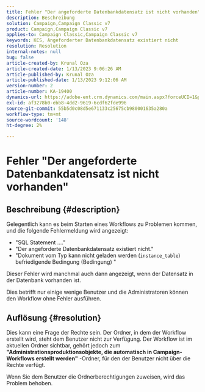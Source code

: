 ```yaml
---
title: Fehler "Der angeforderte Datenbankdatensatz ist nicht vorhanden"
description: Beschreibung
solution: Campaign,Campaign Classic v7
product: Campaign,Campaign Classic v7
applies-to: Campaign Classic,Campaign Classic v7
keywords: KCS, Angeforderter Datenbankdatensatz existiert nicht
resolution: Resolution
internal-notes: null
bug: false
article-created-by: Krunal Oza
article-created-date: 1/13/2023 9:06:26 AM
article-published-by: Krunal Oza
article-published-date: 1/13/2023 9:12:06 AM
version-number: 2
article-number: KA-19400
dynamics-url: https://adobe-ent.crm.dynamics.com/main.aspx?forceUCI=1&pagetype=entityrecord&etn=knowledgearticle&id=4574fe8c-2193-ed11-aad1-6045bd006793
exl-id: af3278b0-ebb8-4dd2-9619-6cdf62fde996
source-git-commit: 55b5d0c08d5e671133c25675cb980001635a280a
workflow-type: tm+mt
source-wordcount: '148'
ht-degree: 2%

---
```


# Fehler &quot;Der angeforderte Datenbankdatensatz ist nicht vorhanden&quot;

## Beschreibung {#description}


Gelegentlich kann es beim Starten eines Workflows zu Problemen kommen, und die folgende Fehlermeldung wird angezeigt:

- &quot;SQL Statement ....&quot;
- &quot;Der angeforderte Datenbankdatensatz existiert nicht.&quot;
- &quot;Dokument vom Typ kann nicht geladen werden (`instance_table`) befriedigende Bedingung (Bedingung) &quot;


Dieser Fehler wird manchmal auch dann angezeigt, wenn der Datensatz in der Datenbank vorhanden ist.

Dies betrifft nur einige wenige Benutzer und die Administratoren können den Workflow ohne Fehler ausführen.


## Auflösung {#resolution}


Dies kann eine Frage der Rechte sein. Der Ordner, in dem der Workflow erstellt wird, steht dem Benutzer nicht zur Verfügung. Der Workflow ist im aktuellen Ordner sichtbar, gehört jedoch zum <b>&quot;Administrationsproduktionsobjekte, die automatisch in Campaign-Workflows erstellt werden&quot;</b> -Ordner, für den der Benutzer nicht über die Rechte verfügt.

Wenn Sie dem Benutzer die Ordnerberechtigungen zuweisen, wird das Problem behoben.
